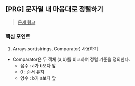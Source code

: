 ## [PRG] 문자열 내 마음대로 정렬하기

> [문제 링크](https://school.programmers.co.kr/learn/courses/30/lessons/12915)

### **핵심 포인트**
1. Arrays.sort(strings, Comparator<String>) 사용하기
- Comparator은 두 객체 (a,b)를 비교하여 정렬 기준을 정의한다.
    - 음수 : a가 b보다 앞
    - 0 : 순서 유지
    - 양수 : b가 a보다 앞 


